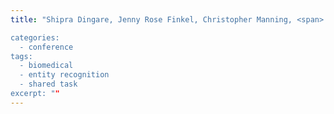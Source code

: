 ```yaml
---
title: "Shipra Dingare, Jenny Rose Finkel, Christopher Manning, <span> <strong>Malvina Nissim</strong></span>, Beatrice Alex. Exploring the Boundaries: Gene and Protein Identification in Biomedical Text. In Blaschke, C. (ed.), <span><em>Proceedings of the BioCreative Workshop</em></span>, Granada, Spain, 2004.

categories: 
  - conference
tags:
  - biomedical
  - entity recognition
  - shared task
excerpt: ""
---
```

